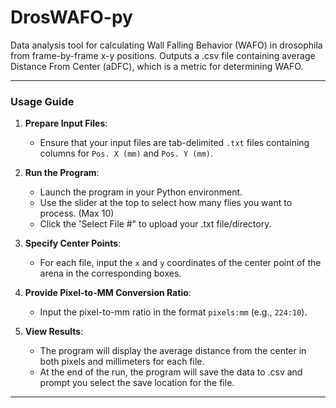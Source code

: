 # DrosWAFO-py
Data analysis tool for calculating Wall Falling Behavior (WAFO) in drosophila from frame-by-frame x-y positions. Outputs a .csv file containing average Distance From Center (aDFC), which is a metric for determining WAFO.

---

### **Usage Guide**

1. **Prepare Input Files**:
   - Ensure that your input files are tab-delimited `.txt` files containing columns for `Pos. X (mm)` and `Pos. Y (mm)`.

2. **Run the Program**:
   - Launch the program in your Python environment.
   - Use the slider at the top to select how many flies you want to process. (Max 10)
   - Click the 'Select File #" to upload your .txt file/directory.

3. **Specify Center Points**:
   - For each file, input the `x` and `y` coordinates of the center point of the arena in the corresponding boxes.

4. **Provide Pixel-to-MM Conversion Ratio**:
   - Input the pixel-to-mm ratio in the format `pixels:mm` (e.g., `224:10`).

5. **View Results**:
   - The program will display the average distance from the center in both pixels and millimeters for each file.
   - At the end of the run, the program will save the data to .csv and prompt you select the save location for the file.

---

